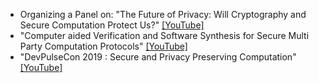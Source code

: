 
* Organizing a Panel on: "The Future of Privacy: Will Cryptography and Secure Computation Protect Us?" [[YouTube]](https://www.youtube.com/watch?v=zUE2oSj8mro)
* "Computer aided Verification and Software Synthesis for Secure Multi Party Computation Protocols" [[YouTube]](https://www.youtube.com/watch?v=EdYCofHDXgo)
* "DevPulseCon 2019 : Secure and Privacy Preserving Computation" [[YouTube]](https://www.youtube.com/watch?v=nAoW875Avx0)
